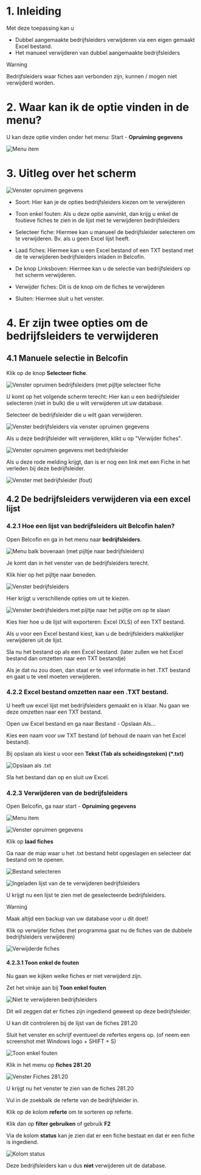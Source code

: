 # 1. Inleiding

Met deze toepassing kan u

- Dubbel aangemaakte bedrijfsleiders verwijderen via een eigen gemaakt Excel bestand.
- Het manueel verwijderen van dubbel aangemaakte bedrijfsleiders

> [!WARNING]
> Bedrijfsleiders waar fiches aan verbonden zijn, kunnen / mogen niet verwijderd worden.

# 2. Waar kan ik de optie vinden in de menu?
U kan deze optie vinden onder het menu: Start - **Opruiming gegevens**

![Menu item](NL/10.png)

# 3. Uitleg over het scherm

![Venster opruimen gegevens](NL/20.png)

* Soort: Hier kan je de opties bedrijfsleiders kiezen om te verwijderen

* Toon enkel fouten: Als u deze optie aanvinkt, dan krijg u enkel de foutieve fiches te zien in de lijst met te verwijderen bedrijfsleiders

* Selecteer fiche: Hiermee kan u manueel de bedrijfsleider selecteren om te verwijderen. Bv. als u geen Excel lijst heeft.

* Laad fiches: Hiermee kan u een Excel bestand of een TXT bestand met de te verwijderen bedrijfsleiders inladen in Belcofin.

* De knop Linksboven: Hiermee kan u de selectie van bedrijfsleiders op het scherm verwijderen.

* Verwijder fiches: Dit is de knop om de fiches te verwijderen

* Sluiten: Hiermee sluit u het venster.

# 4. Er zijn twee opties om de bedrijfsleiders te verwijderen

## 4.1 Manuele selectie in Belcofin

Klik op de knop **Selecteer fiche**.

![Venster opruimen bedrijfsleiders (met pijltje selecteer fiche](NL/30.png)

U komt op het volgende scherm terecht: Hier kan u een bedrijfsleider selecteren (niet in bulk) die u wilt verwijderen uit uw database.

Selecteer de bedrijfsleider die u wilt gaan verwijderen.

![Venster bedrijfsleiders via venster opruimen gegevens](NL/40.png)

Als u deze bedrijfsleider wilt verwijderen, klikt u op "Verwijder fiches".

![Venster opruimen gegevens met bedrijfsleider](NL/50.png)

Als u deze rode melding krijgt, dan is er nog een link met een Fiche in het verleden bij deze bedrijfsleider.

![Venster met bedrijfsleider (fout)](NL/60.png)

## 4.2 De bedrijfsleiders verwijderen via een excel lijst 

### 4.2.1 Hoe een lijst van bedrijfsleiders uit Belcofin halen?

Open Belcofin en ga in het menu naar **bedrijfsleiders**.

![Menu balk bovenaan (met pijltje naar bedrijfsleiders)](NL/70.png)

Je komt dan in het venster van de bedrijfsleiders terecht.

Klik hier op het pijltje naar beneden.

![Venster bedrijfsleiders](NL/80.png)

Hier krijgt u verschillende opties om uit te kiezen.

![Venster bedrijfsleiders met pijltje naar het pijltje om op te slaan](NL/90.png)

Kies hier hoe u de lijst wilt exporteren: Excel (XLS) of een TXT bestand.

Als u voor een Excel bestand kiest, kan u de bedrijfsleiders makkelijker verwijderen uit de lijst.

Sla nu het bestand op als een Excel bestand.
(later zullen we het Excel bestand dan omzetten naar een TXT bestandje)

Als je dat nu zou doen, dan staat er te veel informatie in het .TXT bestand en gaat u te veel moeten verwijderen.

### 4.2.2 Excel bestand omzetten naar een .TXT bestand.

U heeft uw excel lijst met bedrijfsleiders gemaakt en is klaar. Nu gaan we deze omzetten naar een TXT bestand.

Open uw Excel bestand en ga naar Bestand - Opslaan Als...

Kies een naam voor uw TXT bestand (of behoud de naam van het Excel bestand).

Bij opslaan als kiest u voor een **Tekst (Tab als scheidingsteken) (*.txt)**

![Opslaan als .txt](NL/110.png)

Sla het bestand dan op en sluit uw Excel.

### 4.2.3 Verwijderen van de bedrijfsleiders

Open Belcofin, ga naar start - **Opruiming gegevens**

![Menu item](NL/10.png)

![Venster opruimen gegevens](NL/20.png)

Klik op **laad fiches**

Ga naar de map waar u het .txt bestand hebt opgeslagen en selecteer dat bestand om te openen.

![Bestand selecteren](NL/120.png)

![Ingeladen lijst van de te verwijderen bedrijfsleiders](NL/130.png)

U krijgt nu een lijst te zien met de geselecteerde bedrijfsleiders.

> [!WARNING]
> Maak altijd een backup van uw database voor u dit doet!

Klik op verwijder fiches (het programma gaat nu de fiches van de dubbele bedrijfsleiders verwijderen)

![Verwijderde fiches](NL/140.png)

#### 4.2.3.1 Toon enkel de fouten

Nu gaan we kijken welke fiches er niet verwijderd zijn.

Zet het vinkje aan bij **Toon enkel fouten**

![Niet te verwijderen bedrijfsleiders](NL/150.png)

Dit wil zeggen dat er fiches zijn ingediend geweest op deze bedrijfsleider.

U kan dit controleren bij de lijst van de fiches 281.20

Sluit het venster en schrijf eventueel de refertes ergens op.
(of neem een screenshot met Windows logo + SHIFT + S)

![Toon enkel fouten](NL/160.png)

Klik in het menu op **fiches 281.20**

![Venster Fiches 281.20](NL/170.png)

U krijgt nu het venster te zien van de fiches 281.20

Vul in de zoekbalk de referte van de bedrijfsleider in.

Klik op de kolom **referte** om te sorteren op referte.

Klik dan op **filter gebruiken** of gebruik **F2**

Via de kolom **status** kan je zien dat er een fiche bestaat en dat er een fiche is ingediend.

![Kolom status](NL/190.png)

Deze bedrijfsleiders kan u dus **niet** verwijderen uit de database.

